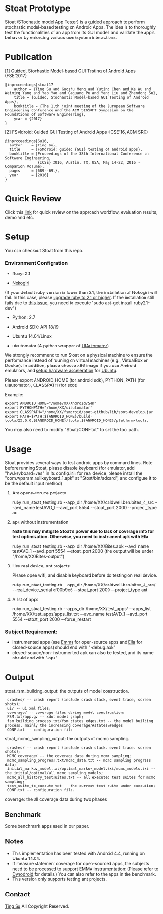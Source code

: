 # Stoat Prototype
Stoat (STochastic model App Tester) is a guided approach to perform stochastic model-based testing on Android Apps. The idea is to thoroughly test the functionalities of an app from its GUI model, and validate the app’s behavior by enforcing various user/system interactions. 

# Publication
[1] Guided, Stochastic Model-based GUI Testing of Android Apps (FSE'2017)

```
@inproceedings{stoat17,
    author = {Ting Su and Guozhu Meng and Yuting Chen and Ke Wu and Weiming Yang and Yao Yao and Geguang Pu and Yang Liu and Zhendong Su},
    title = {Guided, Stochastic Model-based GUI Testing of Android Apps},
    booktitle = {The 11th joint meeting of the European Software Engineering Conference and the ACM SIGSOFT Symposium on the Foundations of Software Engineering},
    year = {2017}
} 
```

[2] FSMdroid: Guided GUI Testing of Android Apps (ICSE'16, ACM SRC)

```
@inproceedings{Su16,
  author    = {Ting Su},
  title     = {FSMdroid: guided {GUI} testing of android apps},
  booktitle = {Proceedings of the 38th International Conference on Software Engineering,
               {ICSE} 2016, Austin, TX, USA, May 14-22, 2016 - Companion Volume},
  pages     = {689--691},
  year      = {2016}
}
```

# Quick Review

Click this [link](https://tingsu.github.io/files/stoat.html) for quick review on the approach workflow, evaluation results, demo and etc.

# Setup 

You can checkout Stoat from this repo.

### Environment Configration
* Ruby: 2.1 

* [Nokogiri](http://www.nokogiri.org/tutorials/installing_nokogiri.html)

(If your default ruby version is lower than 2.1, the installation of Nokogiri will fail. In this case, please [upgrade ruby to 2.1 or higher](https://stackoverflow.com/questions/26595620/how-to-install-ruby-2-1-4-on-ubuntu-14-04). If the installation still fails due to [this issue](https://github.com/github/pages-gem/issues/133), you need to execute "sudo apt-get install ruby2.1-dev")

* Python: 2.7

* Android SDK: API 18/19

* Ubuntu 14.04/Linux

* uiautomator (A python wrapper of [UIAutomator](https://github.com/xiaocong/uiautomator))


We strongly recommend to run Stoat on a physical machine to ensure the performance instead of ruuning on virtual machines (e.g., VirtualBox or Docker). In addition, please choose x86 image if you use Android emulators, and [setup hardware acceleration](https://developer.android.com/studio/run/emulator-acceleration.html) for [Ubuntu](https://help.ubuntu.com/community/KVM/Installation).

Please export ANDROID_HOME (for android sdk), PYTHON_PATH (for uiautomator), CLASSPATH (for soot)

 Example:
  ```
  export ANDROID_HOME="/home/XX/Android/Sdk"
  export PYTHONPATH="/home/XX/uiautomator"
  export CLASSPATH="/home/XX/fsmdroid/soot-github/lib/soot-develop.jar
  export PATH=$PATH:${ANDROID_HOME}/build-tools/25.0.0:${ANDROID_HOME}/tools:${ANDROID_HOME}/platform-tools:
  ```
You may also need to modify "Stoat/CONF.txt" to set the tool path.
  
# Usage

Stoat provides several ways to test android apps by command lines. Note before running Stoat, please disable keyboard (for emulator, add "hw.keyboard=yes" in its config.ini; for real device, please install the "com.wparam.nullkeyboard_1.apk" at "Stoat/bin/sdcard", and configure it to be the default input method)

1. Ant opens-soruce projects

 	ruby run_stoat_testing.rb --app_dir /home/XX/caldwell.ben.bites_4_src --avd_name testAVD_1 --avd_port 5554 --stoat_port 2000 --project_type ant 
 	
2. apk without instrumentation

	**Note this may mitigate Stoat's power due to lack of coverage info for test optimization. Otherwise, you need to instrument apk with Ella**
    
	ruby run_stoat_testing.rb --app_dir /home/XX/Bites.apk --avd_name testAVD_1 --avd_port 5554 --stoat_port 2000 (the output will be under "/home/XX/Bites-output")
 	 
3. Use real device, ant projects

	Please open wifi, and disable keyboard before do testing on real device.
    
 	ruby run_stoat_testing.rb --app_dir /home/XX/caldwell.ben.bites_4_src/ --real_device_serial cf00b9e6 --stoat_port 2000 --project_type ant 
	
4. A list of apps

	ruby run_stoat_testing.rb --apps_dir /home/XX/test_apps/ --apps_list /home/XX/test_apps/apps_list.txt --avd_name testAVD_1 --avd_port 5554 --stoat_port 2000 --force_restart


### Subject Requirement:
* instrumented apps (use [Emma](http://emma.sourceforge.net/index.html) for open-source apps and [Ella](https://github.com/saswatanand/ella) for closed-source apps) should end with "-debug.apk"
* closed-source/non-instrumented apk can also be tested, and its name should end with ".apk" 


# Output

stoat_fsm_building_output: the outputs of model construction. 

	
	 crashes/ -- crash report (include crash stack, event trace, screen shots); 
	 ui/ -- ui xml files; 
	 coverage/ -- coverage files during model construction; 
	 FSM.txt/app.gv -- xdot model graph; 
	 fsm_building_process.txt/fsm_states_edges.txt -- the model building process, mainly the increasing coverage/#states/#edges 
	 CONF.txt -- configuration file 
         
	 
stoat_mcmc_sampling_output: the outputs of mcmc sampling. 
    
    	
	 crashes/ -- crash report (include crash stack, event trace, screen shots); 
	 MCMC_coverage/ -- the coverage data during mcmc sampling; 
	 mcmc_sampling_progress.txt/mcmc_data.txt -- mcmc sampling progress data; 
	 initial_markov_model.txt/optimal_markov_model.txt/mcmc_models.txt -- the initial/optimal/all mcmc sampling models; 
	 mcmc_all_history_testsuites.txt -- all executed test suites for mcmc sampling; 
	 test_suite_to_execute.txt -- the current test suite under execution;
	 CONF.txt -- configuration file. 
	 
     
coverage: the all coverage data during two phases

## Benchmark

Some benchmark apps used in our paper.

##  Notes
* This implementation has been tested with Android 4.4, running on Ubuntu 14.04. 
* If measure statement coverage for open-sourced apps, the subjects need to be processed to support EMMA instrumentation:
(Please refer to [Dynodroid](https://code.google.com/archive/p/dyno-droid/) for details.) You can also refer to the apps in the benchmark.
* This version only supports testing ant projects.

## Contact
[Ting Su](http://tingsu.github.io/)
All Copyright Reserved.
